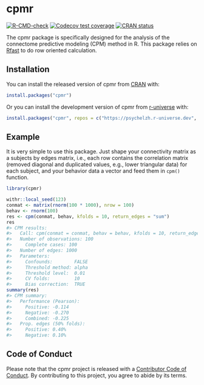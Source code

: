 
<!-- README.md is generated from README.Rmd. Please edit that file -->

# cpmr

<!-- badges: start -->

[![R-CMD-check](https://github.com/psychelzh/cpmr/actions/workflows/R-CMD-check.yaml/badge.svg)](https://github.com/psychelzh/cpmr/actions/workflows/R-CMD-check.yaml)
[![Codecov test
coverage](https://codecov.io/gh/psychelzh/cpmr/graph/badge.svg)](https://app.codecov.io/gh/psychelzh/cpmr)
[![CRAN
status](https://www.r-pkg.org/badges/version/cpmr)](https://CRAN.R-project.org/package=cpmr)
<!-- badges: end -->

The cpmr package is specifically designed for the analysis of the
connectome predictive modeling (CPM) method in R. This package relies on
[Rfast](https://CRAN.R-project.org/package=Rfast) to do row oriented
calculation.

## Installation

You can install the released version of cpmr from
[CRAN](https://CRAN.R-project.org) with:

``` r
install.packages("cpmr")
```

Or you can install the development version of cpmr from
[r-universe](https://psychelzh.r-universe.dev) with:

``` r
install.packages("cpmr", repos = c("https://psychelzh.r-universe.dev", getOption("repos")))
```

## Example

It is very simple to use this package. Just shape your connectivity
matrix as a subjects by edges matrix, i.e., each row contains the
correlation matrix (removed diagonal and duplicated values, e.g., lower
triangular data) for each subject, and your behavior data a vector and
feed them in `cpm()` function.

``` r
library(cpmr)

withr::local_seed(123)
conmat <- matrix(rnorm(100 * 1000), nrow = 100)
behav <- rnorm(100)
res <- cpm(conmat, behav, kfolds = 10, return_edges = "sum")
res
#> CPM results:
#>   Call: cpm(conmat = conmat, behav = behav, kfolds = 10, return_edges = "sum")
#>   Number of observations: 100
#>     Complete cases: 100
#>   Number of edges: 1000
#>   Parameters:
#>     Confounds:        FALSE
#>     Threshold method: alpha
#>     Threshold level:  0.01
#>     CV folds:         10
#>     Bias correction:  TRUE
summary(res)
#> CPM summary:
#>   Performance (Pearson):
#>     Positive: -0.114
#>     Negative: -0.270
#>     Combined: -0.225
#>   Prop. edges (50% folds):
#>     Positive: 0.40%
#>     Negative: 0.10%
```

## Code of Conduct

Please note that the cpmr project is released with a [Contributor Code
of Conduct](https://psychelzh.github.io/cpmr/CODE_OF_CONDUCT.html). By
contributing to this project, you agree to abide by its terms.
